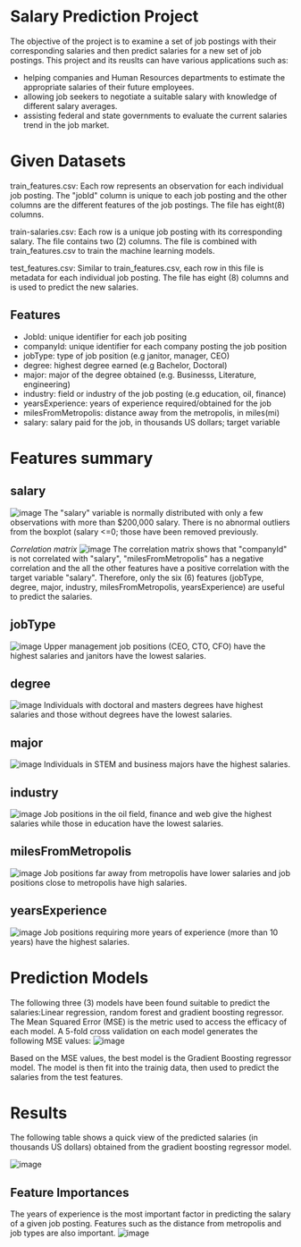 # Salary Prediction Project

The objective of the project is to examine a set of job postings with their corresponding salaries and then predict salaries for a new set of job postings.
This project and its reuslts can have various applications such as:
- helping companies and Human Resources departments to estimate the appropriate salaries of their future employees. 
- allowing job seekers to negotiate a suitable salary with knowledge of different salary averages.
- assisting federal and state governments to evaluate the current salaries trend in the job market.


# Given Datasets

train_features.csv: Each row represents an observation for each individual job posting. The "jobId" column is unique to each job posting and the other columns are the different features of the job postings. The file has eight(8) columns.

train-salaries.csv: Each row is a unique job posting with its corresponding salary. The file contains two (2) columns. The file is combined with train_features.csv to train the machine learning models.

test_features.csv: Similar to train_features.csv, each row in this file is metadata for each individual job posting. The file has eight (8) columns and is used to predict the new salaries. 

## Features

* JobId: unique identifier for each job positing
* companyId: unique identifier for each company posting the job position
* jobType: type of job position (e.g janitor, manager, CEO)
* degree: highest degree earned (e.g Bachelor, Doctoral)
* major: major of the degree obtained (e.g. Businesss, Literature, engineering)
* industry: field or industry of the job posting (e.g education, oil, finance)
* yearsExperience: years of experience required/obtained for the job
* milesFromMetropolis: distance away from the metropolis, in miles(mi)
* salary: salary paid for the job, in thousands US dollars; target variable



# Features summary
## salary
![image](https://user-images.githubusercontent.com/70416558/120111457-aa552180-c137-11eb-840f-c3ed7d7352bd.png)
The "salary" variable is normally distributed with only a few observations with more than $200,000 salary. There is no abnormal outliers from the boxplot (salary <=0; those have been removed previously. 


*Correlation matrix*
![image](https://user-images.githubusercontent.com/70416558/120111553-fb651580-c137-11eb-8f80-c3168ba341de.png)
The correlation matrix shows that "companyId" is not correlated with "salary", "milesFromMetropolis" has a negative correlation and the all the other features have a positive correlation with the target variable "salary". Therefore, only the six (6) features (jobType, degree, major, industry, milesFromMetropolis, yearsExperience) are useful to predict the salaries. 


## jobType
![image](https://user-images.githubusercontent.com/70416558/120111765-da50f480-c138-11eb-825b-56d699f87992.png)
Upper management job positions (CEO, CTO, CFO) have the highest salaries and janitors have the lowest salaries. 


## degree
![image](https://user-images.githubusercontent.com/70416558/120111864-36b41400-c139-11eb-942d-ff84d7b52e80.png)
Individuals with doctoral and masters degrees have highest salaries and those without degrees have the lowest salaries.


## major
![image](https://user-images.githubusercontent.com/70416558/120111883-44699980-c139-11eb-8b77-0f1fe55ad9cd.png)
Individuals in STEM and business majors have the highest salaries.


## industry
![image](https://user-images.githubusercontent.com/70416558/120111809-feacd100-c138-11eb-8677-f3434675c289.png)
Job positions in the oil field, finance and web give the highest salaries while those in education have the lowest salaries.


## milesFromMetropolis
![image](https://user-images.githubusercontent.com/70416558/120111911-58ad9680-c139-11eb-81db-356a2029d976.png)
Job positions far away from metropolis have lower salaries and job positions close to metropolis have high salaries. 


## yearsExperience
![image](https://user-images.githubusercontent.com/70416558/120111857-2734cb00-c139-11eb-95b6-967e6ace7e6e.png)
Job positions requiring more years of experience (more than 10 years) have the highest salaries.



# Prediction Models 
The following three (3) models have been found suitable to predict the salaries:Linear regression, random forest and gradient boosting regressor.
The Mean Squared Error (MSE) is the metric used to access the efficacy of each model. A 5-fold cross validation on each model generates the following MSE values:
![image](https://user-images.githubusercontent.com/70416558/120112191-729ba900-c13a-11eb-84a4-b700faf81473.png)

Based on the MSE values, the best model is the Gradient Boosting regressor model. The model is then fit into the trainig data, then used to predict the salaries from the test features. 



# Results
The following table shows a quick view of the predicted salaries (in thousands US dollars) obtained from the gradient boosting regressor model. 

![image](https://user-images.githubusercontent.com/70416558/120112428-6fed8380-c13b-11eb-8615-f0f87f364495.png)


## Feature Importances
The years of experience is the most important factor in predicting the salary of a given job posting. Features such as the distance from metropolis and job types are also important.
![image](https://user-images.githubusercontent.com/70416558/120112529-d07cc080-c13b-11eb-80dd-f03dcd8a660d.png)
